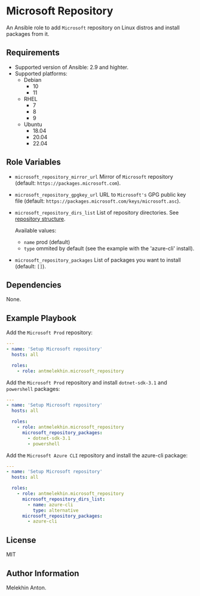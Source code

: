 Microsoft Repository
====================

An Ansible role to add `Microsoft` repository on Linux distros and install packages from it.

Requirements
------------

- Supported version of Ansible: 2.9 and highter.
- Supported platforms:
  - Debian
    - 10
    - 11
  - RHEL
    - 7
    - 8
    - 9
  - Ubuntu
    - 18.04
    - 20.04
    - 22.04

Role Variables
--------------

- `microsoft_repository_mirror_url` Mirror of `Microsoft` repository (default: `https://packages.microsoft.com`).
- `microsoft_repository_gpgkey_url` URL to `Microsoft's` GPG public key file (default: `https://packages.microsoft.com/keys/microsoft.asc`).
- `microsoft_repository_dirs_list` List of repository directories. See [repository structure](https://packages.microsoft.com/).

  Available values:
  - `name` prod (default)
  - `type` ommited by default (see the example with the 'azure-cli' install).

- `microsoft_repository_packages` List of packages you want to install (default: `[]`).

Dependencies
------------

None.

Example Playbook
----------------

Add the `Microsoft Prod` repository:

```yaml
---
- name: 'Setup Microsoft repository'
  hosts: all

  roles:
    - role: antmelekhin.microsoft_repository
```

Add the `Microsoft Prod` repository and install `dotnet-sdk-3.1` and `powershell` packages:

```yaml
---
- name: 'Setup Microsoft repository'
  hosts: all

  roles:
    - role: antmelekhin.microsoft_repository
      microsoft_repository_packages:
        - dotnet-sdk-3.1
        - powershell
```

Add the `Microsoft Azure CLI` repository and install the azure-cli package:

```yaml
---
- name: 'Setup Microsoft repository'
  hosts: all

  roles:
    - role: antmelekhin.microsoft_repository
      microsoft_repository_dirs_list:
        - name: azure-cli
          type: alternative
      microsoft_repository_packages:
        - azure-cli
```

License
-------

MIT

Author Information
------------------

Melekhin Anton.
